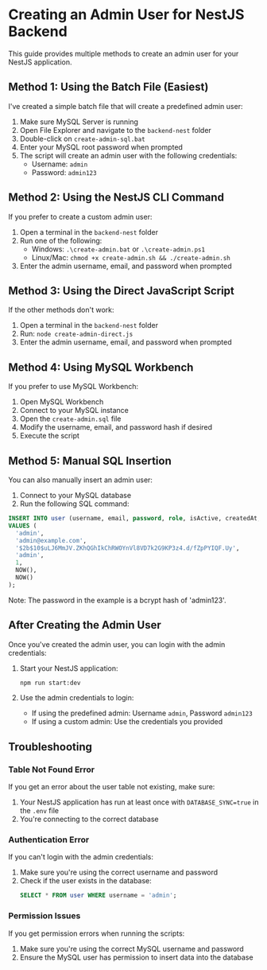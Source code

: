 # Creating an Admin User for NestJS Backend

This guide provides multiple methods to create an admin user for your NestJS application.

## Method 1: Using the Batch File (Easiest)

I've created a simple batch file that will create a predefined admin user:

1. Make sure MySQL Server is running
2. Open File Explorer and navigate to the `backend-nest` folder
3. Double-click on `create-admin-sql.bat`
4. Enter your MySQL root password when prompted
5. The script will create an admin user with the following credentials:
   - Username: `admin`
   - Password: `admin123`

## Method 2: Using the NestJS CLI Command

If you prefer to create a custom admin user:

1. Open a terminal in the `backend-nest` folder
2. Run one of the following:
   - Windows: `.\create-admin.bat` or `.\create-admin.ps1`
   - Linux/Mac: `chmod +x create-admin.sh && ./create-admin.sh`
3. Enter the admin username, email, and password when prompted

## Method 3: Using the Direct JavaScript Script

If the other methods don't work:

1. Open a terminal in the `backend-nest` folder
2. Run: `node create-admin-direct.js`
3. Enter the admin username, email, and password when prompted

## Method 4: Using MySQL Workbench

If you prefer to use MySQL Workbench:

1. Open MySQL Workbench
2. Connect to your MySQL instance
3. Open the `create-admin.sql` file
4. Modify the username, email, and password hash if desired
5. Execute the script

## Method 5: Manual SQL Insertion

You can also manually insert an admin user:

1. Connect to your MySQL database
2. Run the following SQL command:

```sql
INSERT INTO user (username, email, password, role, isActive, createdAt, updatedAt)
VALUES (
  'admin',
  'admin@example.com',
  '$2b$10$uLJ6MmJV.ZKhQGhIkChRWOYnVl8VD7k2G9KP3z4.d/fZpPYIQF.Uy',
  'admin',
  1,
  NOW(),
  NOW()
);
```

Note: The password in the example is a bcrypt hash of 'admin123'.

## After Creating the Admin User

Once you've created the admin user, you can login with the admin credentials:

1. Start your NestJS application:
   ```bash
   npm run start:dev
   ```

2. Use the admin credentials to login:
   - If using the predefined admin: Username `admin`, Password `admin123`
   - If using a custom admin: Use the credentials you provided

## Troubleshooting

### Table Not Found Error

If you get an error about the user table not existing, make sure:

1. Your NestJS application has run at least once with `DATABASE_SYNC=true` in the `.env` file
2. You're connecting to the correct database

### Authentication Error

If you can't login with the admin credentials:

1. Make sure you're using the correct username and password
2. Check if the user exists in the database:
   ```sql
   SELECT * FROM user WHERE username = 'admin';
   ```

### Permission Issues

If you get permission errors when running the scripts:

1. Make sure you're using the correct MySQL username and password
2. Ensure the MySQL user has permission to insert data into the database 